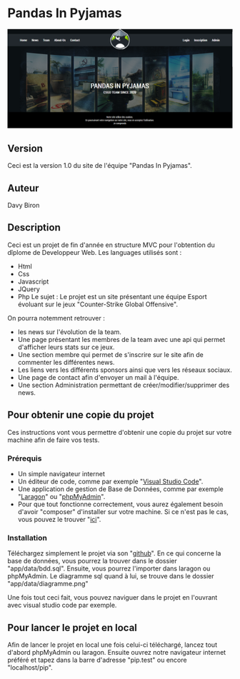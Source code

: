 # Pandas In Pyjamas

![Image description](./app/public/images/screenshot.png)

## Version

Ceci est la version 1.0 du site de l'équipe "Pandas In Pyjamas".

## Auteur

Davy Biron

## Description

Ceci est un projet de fin d'année en structure MVC pour l'obtention du dîplome de Developpeur Web.
Les languages utilisés sont : 
* Html
* Css
* Javascript
* JQuery
* Php
Le sujet :
Le projet est un site présentant une équipe Esport évoluant sur le jeux "Counter-Strike Global Offensive".

On pourra notemment retrouver : 
* les news sur l'évolution de la team.
* Une page présentant les membres de la team avec une api qui permet d'afficher leurs stats sur ce jeux.
* Une section membre qui permet de s'inscrire sur le site afin de commenter les différentes news.
* Les liens vers les différents sponsors ainsi que vers les réseaux sociaux.
* Une page de contact afin d'envoyer un mail à l'équipe.
* Une section Administration permettant de créer/modifier/supprimer des news.

## Pour obtenir une copie du projet

Ces instructions vont vous permettre d'obtenir une copie du projet sur votre machine afin de faire vos tests.

### Prérequis

* Un simple navigateur internet
* Un éditeur de code, comme par exemple "[Visual Studio Code](https://code.visualstudio.com/)".
* Une application de gestion de Base de Données, comme par exemple "[Laragon](https://laragon.org/)" ou "[phpMyAdmin](https://www.phpmyadmin.net/)".
* Pour que tout fonctionne correctement, vous aurez également besoin d'avoir "composer" d'installer sur votre machine. Si ce n'est pas le cas, vous pouvez le trouver "[ici](https://getcomposer.org/)".

### Installation

Téléchargez simplement le projet via son "[github](https://github.com/dbiron/PandasInPyjamas)".
En ce qui concerne la base de données, vous pourrez la trouver dans le dossier "app/data/bdd.sql". Ensuite, vous pourrez l'importer dans laragon ou phpMyAdmin.
Le diagramme sql quand à lui, se trouve dans le dossier "app/data/diagramme.png"

Une fois tout ceci fait, vous pouvez naviguer dans le projet en l'ouvrant avec visual studio code par exemple.

## Pour lancer le projet en local

Afin de lancer le projet en local une fois celui-ci téléchargé, lancez tout d'abord phpMyAdmin ou laragon.
Ensuite ouvrez notre navigateur internet préféré et tapez dans la barre d'adresse "pip.test" ou encore "localhost/pip".